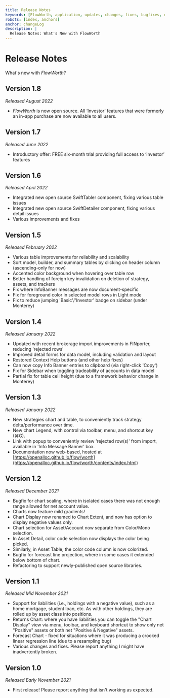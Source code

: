 ```yaml
---
title: Release Notes
keywords: [FlowWorth, application, updates, changes, fixes, bugfixes, changelog, release, release notes]
robots: [index, anchors]
anchor: changeLog
description: |
  Release Notes: What's New with FlowWorth
---
```


# Release Notes

What's new with _FlowWorth_?

## Version 1.8

*Released August 2022*

* _FlowWorth_ is now open source. All ‘Investor’ features that were formerly an in-app purchase are now available to all users.

## Version 1.7

*Released June 2022*

* Introductory offer: FREE six-month trial providing full access to ‘Investor’ features

## Version 1.6

*Released April 2022*

* Integrated new open source SwiftTabler component, fixing various table issues
* Integrated new open source SwiftDetailer component, fixing various detail issues
* Various improvements and fixes

## Version 1.5

*Released February 2022*

* Various table improvements for reliability and scalability
* Sort model, builder, and summary tables by clicking on header column (ascending-only for now)
* Accented color background when hovering over table row
* Better handling of foreign key invalidation on deletion of strategy, assets, and trackers
* Fix where InfoBanner messages are now document-specific
* Fix for foreground color in selected model rows in Light mode
* Fix to reduce jumping 'Basic'/'Investor' badge on sidebar (under Monterey)

## Version 1.4

*Released January 2022*

* Updated with recent brokerage import improvements in FINporter, reducing 'rejected rows'
* Improved detail forms for data model, including validation and layout
* Restored Context Help buttons (and other help fixes)
* Can now copy Info Banner entries to clipboard (via right-click 'Copy')
* Fix for Sidebar when toggling tradeability of accounts in data model
* Partial fix for table cell height (due to a framework behavior change in Monterey)

## Version 1.3

*Released January 2022*

* New strategies chart and table, to conveniently track strategy delta/performance over time.
* New chart Legend, with control via toolbar, menu, and shortcut key (⌘G).
* Link with popup to conveniently review 'rejected row(s)' from import, available in 'Info Message Banner' box.
* Documentation now web-based, hosted at [https://openalloc.github.io/flow/worth](https://openalloc.github.io/flow/worth/contents/index.html)

## Version 1.2

*Released December 2021*

* Bugfix for chart scaling, where in isolated cases there was not enough range allowed for net account value.
* Charts now feature mild gradients!
* Chart Display now renamed to Chart Extent, and now has option to display negative values only.
* Chart selection for Asset/Account now separate from Color/Mono selection.
* In Asset Detail, color code selection now displays the color being picked.
* Similarly, in Asset Table, the color code column is now colorized.
* Bugfix for forecast line projection, where in some cases it extended below bottom of chart.
* Refactoring to support newly-published open source libraries.

## Version 1.1

*Released Mid November 2021*

* Support for liabilities (i.e., holdings with a negative value), such as a home mortgage, student loan, etc.  As with other holdings, they are rolled up by asset class into positions.
* Returns Chart: where you have liabilities you can toggle the "Chart Display" view via menu, toolbar, and keyboard shortcut to show only net "Positive" assets or both net "Positive & Negative" assets.
* Forecast Chart - fixed for situations where it was producing a crooked linear regression line (due to a resampling bug)
* Various changes and fixes. Please report anything I might have inadvertently broken.

## Version 1.0

*Released Early November 2021*

* First release! Please report anything that isn't working as expected.
